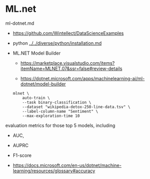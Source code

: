# ML.net

ml-dotnet.md

*   https://github.com/Wintellect/DataScienceExamples

*   python [../../diverse/python/installation.md](../../diverse/python/installation.md)

*   ML.NET Model Builder

    *   https://marketplace.visualstudio.com/items?itemName=MLNET.07&ssr=false#review-details

    *   https://dotnet.microsoft.com/apps/machinelearning-ai/ml-dotnet/model-builder

    ```
    mlnet \
        auto-train \
        --task binary-classification \
        --dataset "wikipedia-detox-250-line-data.tsv" \
        --label-column-name "Sentiment" \
        --max-exploration-time 10
    ```

evaluation metrics for those top 5 models, including 
    
*   AUC, 
    
*   AUPRC

*   F1-score 

*   https://docs.microsoft.com/en-us/dotnet/machine-learning/resources/glossary#accuracy